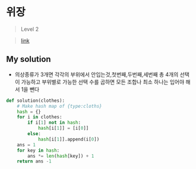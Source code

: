 # 위장

> Level 2

> [link](https://programmers.co.kr/learn/courses/30/lessons/42578)

## My solution

- 의상종류가 3개면 각각의 부위에서 안입는것,첫번째,두번째,세번째 총 4개의 선택이 가능하고 부위별로 가능한 선택 수를 곱하면 모든 조합나 최소 하나는 입어야 해서 1을 뺀다

```python
def solution(clothes):
    # Make hash map of {type:cloths}
    hash = {}
    for i in clothes:
        if i[1] not in hash:
            hash[i[1]] = [i[0]]
        else:
            hash[i[1]].append(i[0])
    ans = 1
    for key in hash:
        ans *= len(hash[key]) + 1
    return ans -1
```
